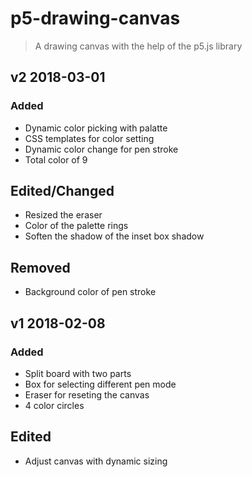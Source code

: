 # p5-drawing-canvas
> A drawing canvas with the help of the p5.js library


## v2 2018-03-01
### Added
- Dynamic color picking with palatte
- CSS templates for color setting
- Dynamic color change for pen stroke
- Total color of 9

## Edited/Changed
- Resized the eraser
- Color of the palette rings
- Soften the shadow of the inset box shadow

## Removed
- Background color of pen stroke


## v1 2018-02-08 
### Added
- Split board with two parts
- Box for selecting different pen mode
- Eraser for reseting the canvas
- 4 color circles

## Edited
- Adjust canvas with dynamic sizing